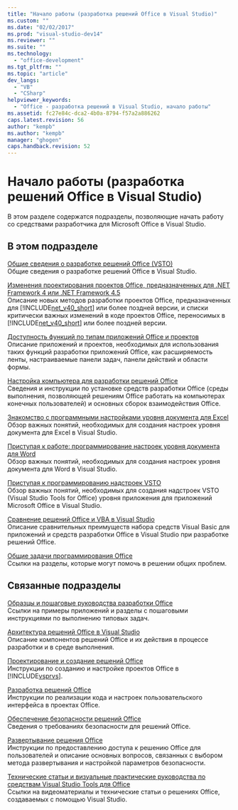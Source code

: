 ```yaml
---
title: "Начало работы (разработка решений Office в Visual Studio)"
ms.custom: ""
ms.date: "02/02/2017"
ms.prod: "visual-studio-dev14"
ms.reviewer: ""
ms.suite: ""
ms.technology: 
  - "office-development"
ms.tgt_pltfrm: ""
ms.topic: "article"
dev_langs: 
  - "VB"
  - "CSharp"
helpviewer_keywords: 
  - "Office - разработка решений в Visual Studio, начало работы"
ms.assetid: fc27e84c-dca2-4b0a-8794-f57a2a886262
caps.latest.revision: 56
author: "kempb"
ms.author: "kempb"
manager: "ghogen"
caps.handback.revision: 52
---
```

# Начало работы (разработка решений Office в Visual Studio)
  В этом разделе содержатся подразделы, позволяющие начать работу со средствами разработчика для Microsoft Office в Visual Studio.  
  
## В этом подразделе  
 [Общие сведения о разработке решений Office &#40;VSTO&#41;](../vsto/office-solutions-development-overview-vsto.md)  
 Общие сведения о разработке решений Office в Visual Studio.  
  
 [Изменения проектирования проектов Office, предназначенных для .NET Framework 4 или .NET Framework 4.5](../vsto/changes-to-the-design-of-office-projects-that-target-the-dotnet-framework-4-or-the-dotnet-framework-4-5.md)  
 Описание новых методов разработки проектов Office, предназначенных для [!INCLUDE[net_v40_short](../sharepoint/includes/net-v40-short-md.md)] или более поздней версии, и списки критически важных изменений в коде проектов Office, переносимых в [!INCLUDE[net_v40_short](../sharepoint/includes/net-v40-short-md.md)] или более поздней версии.  
  
 [Доступность функций по типам приложений Office и проектов](../vsto/features-available-by-office-application-and-project-type.md)  
 Описание приложений и проектов, необходимых для использования таких функций разработки приложений Office, как расширяемость ленты, настраиваемые панели задач, панели действий и области формы.  
  
 [Настройка компьютера для разработки решений Office](../vsto/configuring-a-computer-to-develop-office-solutions.md)  
 Сведения и инструкции по установке средств разработки Office \(среды выполнения, позволяющей решениям Office работать на компьютерах конечных пользователей\) и основных сборок взаимодействия Office.  
  
 [Знакомство с программными настройками уровня документа для Excel](../vsto/getting-started-programming-document-level-customizations-for-excel.md)  
 Обзор важных понятий, необходимых для создания настроек уровня документа для Excel в Visual Studio.  
  
 [Приступая к работе: программирование настроек уровня документа для Word](../vsto/getting-started-programming-document-level-customizations-for-word.md)  
 Обзор важных понятий, необходимых для создания настроек уровня документа для Word в Visual Studio.  
  
 [Приступая к программированию надстроек VSTO](../vsto/getting-started-programming-vsto-add-ins.md)  
 Обзор важных понятий, необходимых для создания надстроек VSTO \(Visual Studio Tools for Office\) уровня приложения для приложений Microsoft Office в Visual Studio.  
  
 [Сравнение решений Office и VBA в Visual Studio](../vsto/vba-and-office-solutions-in-visual-studio-compared.md)  
 Описание сравнительных преимуществ набора средств Visual Basic для приложений и средств разработки Office в Visual Studio при разработке решений Office.  
  
 [Общие задачи программирования Office](../vsto/common-tasks-in-office-programming.md)  
 Ссылки на разделы, которые могут помочь в решении общих проблем.  
  
## Связанные подразделы  
 [Образцы и пошаговые руководства разработки Office](../vsto/office-development-samples-and-walkthroughs.md)  
 Ссылки на примеры приложений и разделы с пошаговыми инструкциями по выполнению типовых задач.  
  
 [Архитектура решений Office в Visual Studio](../vsto/architecture-of-office-solutions-in-visual-studio.md)  
 Описание компонентов решений Office и их действия в процессе разработки и в среде выполнения.  
  
 [Проектирование и создание решений Office](../vsto/designing-and-creating-office-solutions.md)  
 Инструкции по созданию и настройке проектов Office в [!INCLUDE[vsprvs](../sharepoint/includes/vsprvs-md.md)].  
  
 [Разработка решений Office](../vsto/developing-office-solutions.md)  
 Инструкции по реализации кода и настроек пользовательского интерфейса в проектах Office.  
  
 [Обеспечение безопасности решений Office](../vsto/securing-office-solutions.md)  
 Сведения о требованиях безопасности для решений Office.  
  
 [Развертывание решения Office](../vsto/deploying-an-office-solution.md)  
 Инструкции по предоставлению доступа к решению Office для пользователей и описание основных вопросов, связанных с выбором метода развертывания и настройкой параметров безопасности.  
  
 [Технические статьи и визуальные практические руководства по средствам Visual Studio Tools для Office](http://go.microsoft.com/fwlink/?LinkID=106640)  
 Ссылки на видеоматериалы и технические статьи о решениях Office, создаваемых с помощью Visual Studio.  
  
  
